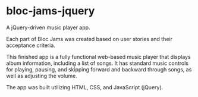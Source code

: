 # bloc-jams-jquery
A jQuery-driven music player app.

Each part of Bloc Jams was created based on user stories and their acceptance criteria.

This finished app is a fully functional web-based music player that displays album information, including a list of songs. It has standard music controls for playing, pausing, and skipping forward and backward through songs, as well as adjusting the volume.

The app was built utilizing HTML, CSS, and JavaScript (jQuery).
